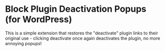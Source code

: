 # Block Plugin Deactivation Popups (for WordPress)

This is a simple extension that restores the "deactivate" plugin links to their original use - clicking deactivate once again deactivates the plugin, no more annoying popups!


